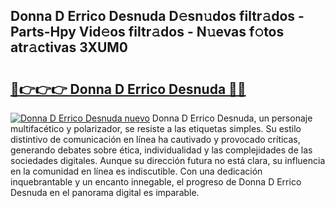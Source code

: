 ## Donna D Errico Desnuda D𝚎sn𝚞dos filtr𝚊dos - Parts-Hpy Vid𝚎os filtr𝚊dos - N𝚞evas f𝚘tos atr𝚊ctivas 3XUM0

# <h2><a href="http://mbblkz4.tromn.icu/?c=Donna+D+Errico+Desnuda">🔗👉👉👉 Donna D Errico Desnuda 🔗🔗</a></h2>

[![Donna D Errico Desnuda nuevo](https://i.imgur.com/pEAQMta.gif)](http://mbblkz4.tromn.icu/?c=Donna+D+Errico+Desnuda)
Donna D Errico Desnuda, un personaje multifacético y polarizador, se resiste a las etiquetas simples. Su estilo distintivo de comunicación en línea ha cautivado y provocado críticas, generando debates sobre ética, individualidad y las complejidades de las sociedades digitales. Aunque su dirección futura no está clara, su influencia en la comunidad en línea es indiscutible. Con una dedicación inquebrantable y un encanto innegable, el progreso de Donna D Errico Desnuda en el panorama digital es imparable.
